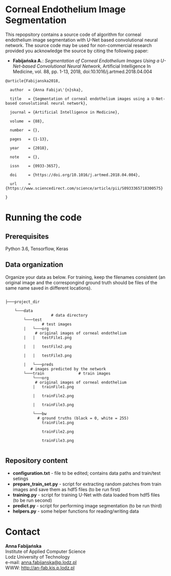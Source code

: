 # Corneal Endothelium Image Segmentation

<p>This repopsitory contains a source code of algorithm for corneal endothelium image segmentation with U-Net based convolutional neural network. The source code may be used for non-commercial research provided you acknowledge the source by citing the following paper:</p>

<ul>
<li> <b>Fabijańska A.</b>: <i>Segmentation of Corneal Endothelium Images Using a U-Net-based Convolutional Neural Network</i>, Artificial Intelligence In Medicine, vol. 88, pp. 1-13, 2018, doi:10.1016/j.artmed.2018.04.004
</ul>

<pre><code>@article{Fabijanska2018,<br>
  author  = {Anna Fabija\'{n}ska}, <br>
  title   = {Segmentation of corneal endothelium images using a U-Net-based convolutional neural network},<br>
  journal = {Artificial Intelligence in Medicine},<br>
  volume  = {88},<br>
  number  = {},<br>
  pages   = {1-13},<br>
  year 	  = {2018},<br>
  note 	  = {},</br>
  issn 	  = {0933-3657},<br>
  doi 	  = {https://doi.org/10.1016/j.artmed.2018.04.004}, <br>
  url 	  = {https://www.sciencedirect.com/science/article/pii/S0933365718300575}<br>
}</code></pre>

# Running the code

## Prerequisites

Python 3.6, Tensorflow, Keras  

## Data organization

Organize your data as below. For training, keep the filenames consistent (an original image and the correspongind ground truth should be files of the same name saved in diifferent locations).

<pre><code>
├───project_dir<br>
    └───data<br>                    # data directory
        └───test<br>                # test images
        |   └───org<br>             # original images of corneal endothelium
        |   |   testFile1.png <br>
        |   |   testFile2.png <br>
        |   |   testFile3.png <br>
        |   └───preds<br>           # images predicted by the network
        └───train               # train images
            └───org<br>             # original images of corneal endothelium
            |   trainFile1.png <br>
            |   trainFile2.png <br>
            |   trainFile3.png <br>
            └───bw<br>              # ground truths (black = 0, white = 255)
                trainFile1.png <br>
                trainFile2.png <br>
                trainFile3.png <br>
</code></pre>

## Repository content

<ul>
  <li> <b>configuration.txt</b> - file to be edited; contains data paths and train/test setings 
  <li> <b>prepare_train_set.py</b> - script for extracting random patches from train images and save them as hdf5 files (to be run first)
  <li> <b>training.py</b> - script for training U-Net with data loaded from hdf5 files (to be run second)
<li> <b>predict.py</b> - script for performing image segmentation (to be run third)
  <li> <b>helpers.py</b> - some helper functions for reading/writing data
</ul>

# Contact

<b>Anna Fabijańska</b> <br>
Institute of Applied Computer Science <br>
Lodz University of Technology <br>
e-mail: anna.fabijanska@p.lodz.pl <br>
WWW: http://an-fab.kis.p.lodz.pl
